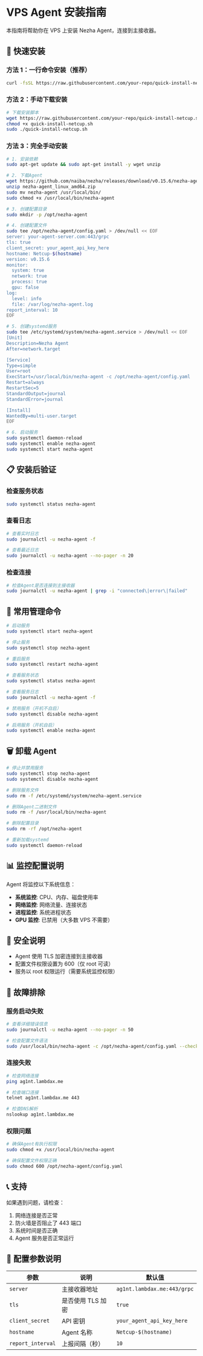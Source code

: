 # VPS Agent 安装指南

本指南将帮助你在 VPS 上安装 Nezha Agent，连接到主接收器。

## 🚀 快速安装

### 方法 1：一行命令安装（推荐）

```bash
curl -fsSL https://raw.githubusercontent.com/your-repo/quick-install-netcup.sh | sudo bash
```

### 方法 2：手动下载安装

```bash
# 下载安装脚本
wget https://raw.githubusercontent.com/your-repo/quick-install-netcup.sh
chmod +x quick-install-netcup.sh
sudo ./quick-install-netcup.sh
```

### 方法 3：完全手动安装

```bash
# 1. 安装依赖
sudo apt-get update && sudo apt-get install -y wget unzip

# 2. 下载Agent
wget https://github.com/naiba/nezha/releases/download/v0.15.6/nezha-agent_linux_amd64.zip
unzip nezha-agent_linux_amd64.zip
sudo mv nezha-agent /usr/local/bin/
sudo chmod +x /usr/local/bin/nezha-agent

# 3. 创建配置目录
sudo mkdir -p /opt/nezha-agent

# 4. 创建配置文件
sudo tee /opt/nezha-agent/config.yaml > /dev/null << EOF
server: your-agent-server.com:443/grpc
tls: true
client_secret: your_agent_api_key_here
hostname: Netcup-$(hostname)
version: v0.15.6
monitor:
  system: true
  network: true
  process: true
  gpu: false
log:
  level: info
  file: /var/log/nezha-agent.log
report_interval: 10
EOF

# 5. 创建systemd服务
sudo tee /etc/systemd/system/nezha-agent.service > /dev/null << EOF
[Unit]
Description=Nezha Agent
After=network.target

[Service]
Type=simple
User=root
ExecStart=/usr/local/bin/nezha-agent -c /opt/nezha-agent/config.yaml
Restart=always
RestartSec=5
StandardOutput=journal
StandardError=journal

[Install]
WantedBy=multi-user.target
EOF

# 6. 启动服务
sudo systemctl daemon-reload
sudo systemctl enable nezha-agent
sudo systemctl start nezha-agent
```

## 📋 安装后验证

### 检查服务状态

```bash
sudo systemctl status nezha-agent
```

### 查看日志

```bash
# 查看实时日志
sudo journalctl -u nezha-agent -f

# 查看最近日志
sudo journalctl -u nezha-agent --no-pager -n 20
```

### 检查连接

```bash
# 检查Agent是否连接到主接收器
sudo journalctl -u nezha-agent | grep -i "connected\|error\|failed"
```

## 🔧 常用管理命令

```bash
# 启动服务
sudo systemctl start nezha-agent

# 停止服务
sudo systemctl stop nezha-agent

# 重启服务
sudo systemctl restart nezha-agent

# 查看服务状态
sudo systemctl status nezha-agent

# 查看服务日志
sudo journalctl -u nezha-agent -f

# 禁用服务（开机不自启）
sudo systemctl disable nezha-agent

# 启用服务（开机自启）
sudo systemctl enable nezha-agent
```

## 🗑️ 卸载 Agent

```bash
# 停止并禁用服务
sudo systemctl stop nezha-agent
sudo systemctl disable nezha-agent

# 删除服务文件
sudo rm -f /etc/systemd/system/nezha-agent.service

# 删除Agent二进制文件
sudo rm -f /usr/local/bin/nezha-agent

# 删除配置目录
sudo rm -rf /opt/nezha-agent

# 重新加载systemd
sudo systemctl daemon-reload
```

## 📊 监控配置说明

Agent 将监控以下系统信息：

- **系统监控**: CPU、内存、磁盘使用率
- **网络监控**: 网络流量、连接状态
- **进程监控**: 系统进程状态
- **GPU 监控**: 已禁用（大多数 VPS 不需要）

## 🔐 安全说明

- Agent 使用 TLS 加密连接到主接收器
- 配置文件权限设置为 600（仅 root 可读）
- 服务以 root 权限运行（需要系统监控权限）

## 🐛 故障排除

### 服务启动失败

```bash
# 查看详细错误信息
sudo journalctl -u nezha-agent --no-pager -n 50

# 检查配置文件语法
sudo /usr/local/bin/nezha-agent -c /opt/nezha-agent/config.yaml --check-config
```

### 连接失败

```bash
# 检查网络连接
ping ag1nt.lambdax.me

# 检查端口连接
telnet ag1nt.lambdax.me 443

# 检查DNS解析
nslookup ag1nt.lambdax.me
```

### 权限问题

```bash
# 确保Agent有执行权限
sudo chmod +x /usr/local/bin/nezha-agent

# 确保配置文件权限正确
sudo chmod 600 /opt/nezha-agent/config.yaml
```

## 📞 支持

如果遇到问题，请检查：

1. 网络连接是否正常
2. 防火墙是否阻止了 443 端口
3. 系统时间是否正确
4. Agent 服务是否正常运行

## 📝 配置参数说明

| 参数              | 说明              | 默认值                      |
| ----------------- | ----------------- | --------------------------- |
| `server`          | 主接收器地址      | `ag1nt.lambdax.me:443/grpc` |
| `tls`             | 是否使用 TLS 加密 | `true`                      |
| `client_secret`   | API 密钥          | `your_agent_api_key_here`   |
| `hostname`        | Agent 名称        | `Netcup-$(hostname)`        |
| `report_interval` | 上报间隔（秒）    | `10`                        |
